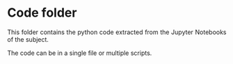 <style>body {text-align: justify}</style>

# Code folder

This folder contains the python code extracted from the Jupyter Notebooks of the subject.

The code can be in a single file or multiple scripts.